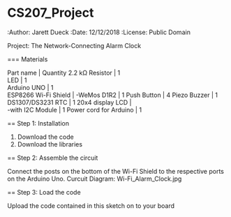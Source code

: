 # CS207_Project
:Author: Jarett Dueck
:Date: 12/12/2018
:License: Public Domain

Project: The Network-Connecting Alarm Clock


=== Materials

Part name                | Quantity
2.2 kΩ Resistor          |  1     
LED                      |  1        
Arduino UNO              |  1       
ESP8266 Wi-Fi Shield     |
  -WeMos D1R2            |  1
Push Button              |  4
Piezo Buzzer             |  1
DS1307/DS3231 RTC        |  1
20x4 display LCD         |  
  -with I2C Module       |  1
Power cord for Arduino   |  1  


== Step 1: Installation

1. Download the code
2. Download the libraries

== Step 2: Assemble the circuit

Connect the posts on the bottom of the Wi-Fi Shield to
the respective ports on the Arduino Uno. Curcuit Diagram: Wi-Fi_Alarm_Clock.jpg

== Step 3: Load the code

Upload the code contained in this sketch on to your board

